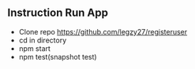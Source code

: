 ## Instruction Run App
* Clone repo https://github.com/legzy27/registeruser
* cd in directory
* npm start
* npm test(snapshot test)

